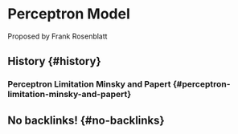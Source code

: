 # Perceptron Model


Proposed by Frank Rosenblatt


## History {#history}


### Perceptron Limitation Minsky and Papert {#perceptron-limitation-minsky-and-papert}


## No backlinks! {#no-backlinks}
